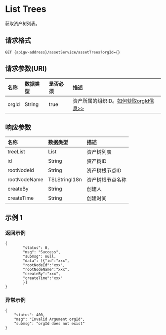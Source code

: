# List Trees

获取资产树列表。

## 请求格式

```
GET {apigw-address}/assetService/assetTrees?orgId={}
```

## 请求参数(URI)

| **名称** | **数据类型** | **是否必须** | **描述**        |
|:---------|:-------------|:-------------|:----------------|
| orgId    | String       | true         | 资产所属的组织ID。[如何获取orgId信息>>](/docs/api/zh_CN/2.0.9/api_faqs#id-orgid-orgid) |



## 响应参数

| **名称**     | **数据类型**  | **描述**                  |
|:-------------|:--------------|:--------------------------|
| treeList     | List<Tree>    | 资产树列表     |
| id           | String        | 资产树ID             |
| rootNodeId   | String        | 资产树根节点ID   |
| rootNodeName | TSLStringI18n | 资产树根节点名称 |
| createBy     | String        |创建人               |
| createTime   | String        | 创建时间            |

## 示例 1

### 返回示例

```
{
        "status": 0,
        "msg": "Success",
        "submsg": null,
        "data": [{"id":"xxx",
        "rootNodeId":"xxx",
        "rootNodeName":"xxx",
        "createBy":"xxx",
        "createTime":"xxx"
        }]
}
```

### 异常示例

```
{
    "status": 400,
    "msg": "Invalid Argument orgId",
    "submsg": "orgId does not exist"
}
```
